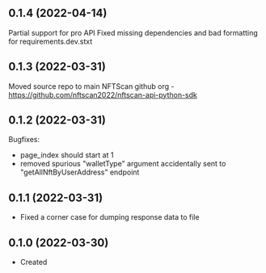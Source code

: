 ## 0.1.4 (2022-04-14)

Partial support for pro API
Fixed missing dependencies and bad formatting for requirements.dev.stxt

## 0.1.3 (2022-03-31)

Moved source repo to main NFTScan github org - https://github.com/nftscan2022/nftscan-api-python-sdk

## 0.1.2 (2022-03-31)

Bugfixes:
 * page_index should start at 1 
 * removed spurious "walletType" argument accidentally sent to  "getAllNftByUserAddress" endpoint	

## 0.1.1 (2022-03-31)

* Fixed a corner case for dumping response data to file

## 0.1.0 (2022-03-30)

* Created
